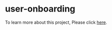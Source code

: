 # user-onboarding

To learn more about this project, Please click [here](https://practicalcloud.net/building-a-user-onboarding-workflow-for-a-ride-hailing-app-using-aws-step-functions-and-terraform/).
